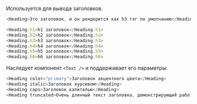 Используется для вывода заголовков.

```js
<Heading>Это заголовок, и он рендерится как h3 тэг по умолчанию</Heading>
```

```js
<Heading.h1>h1 заголовок</Heading.h1>
<Heading.h2>h2 заголовок</Heading.h2>
<Heading.h3>h3 заголовок</Heading.h3>
<Heading.h4>h4 заголовок</Heading.h4>
<Heading.h5>h5 заголовок</Heading.h5>
<Heading.h6>h6 заголовок</Heading.h6>
```

Наследует компонент `<Text />` и поддерживает его параметры:
```js
<Heading color="primary">Заголовок акцентного цвета</Heading>
<Heading italic>Заголовок курсивом</Heading>
<Heading caps>Заголовок капителью</Heading>
<Heading truncated>Очень длинный текст заголовка, демонстрирующий работу свойства truncated. Но делать заголовки такой длинны лучше не надо ;)</Heading>
```